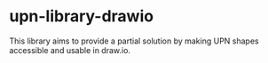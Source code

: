 # upn-library-drawio
This library aims to provide a partial solution by making UPN shapes accessible and usable in draw.io.
